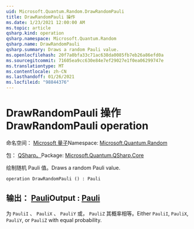 ```yaml
---
uid: Microsoft.Quantum.Random.DrawRandomPauli
title: DrawRandomPauli 操作
ms.date: 1/23/2021 12:00:00 AM
ms.topic: article
qsharp.kind: operation
qsharp.namespace: Microsoft.Quantum.Random
qsharp.name: DrawRandomPauli
qsharp.summary: Draws a random Pauli value.
ms.openlocfilehash: 20f7a0bfa33c71ac638da0085fb7eb26a86efd0a
ms.sourcegitcommit: 71605ea9cc630e84e7ef29027e1f0ea06299747e
ms.translationtype: MT
ms.contentlocale: zh-CN
ms.lasthandoff: 01/26/2021
ms.locfileid: "98844376"
---
```

# <a name="drawrandompauli-operation"></a><span data-ttu-id="43872-102">DrawRandomPauli 操作</span><span class="sxs-lookup"><span data-stu-id="43872-102">DrawRandomPauli operation</span></span>

<span data-ttu-id="43872-103">命名空间： [Microsoft 量子](xref:Microsoft.Quantum.Random)</span><span class="sxs-lookup"><span data-stu-id="43872-103">Namespace: [Microsoft.Quantum.Random](xref:Microsoft.Quantum.Random)</span></span>

<span data-ttu-id="43872-104">包： [QSharp。](https://nuget.org/packages/Microsoft.Quantum.QSharp.Core)</span><span class="sxs-lookup"><span data-stu-id="43872-104">Package: [Microsoft.Quantum.QSharp.Core](https://nuget.org/packages/Microsoft.Quantum.QSharp.Core)</span></span>


<span data-ttu-id="43872-105">绘制随机 Pauli 值。</span><span class="sxs-lookup"><span data-stu-id="43872-105">Draws a random Pauli value.</span></span>

```qsharp
operation DrawRandomPauli () : Pauli
```


## <a name="output--pauli"></a><span data-ttu-id="43872-106">输出： [Pauli](xref:microsoft.quantum.lang-ref.pauli)</span><span class="sxs-lookup"><span data-stu-id="43872-106">Output : [Pauli](xref:microsoft.quantum.lang-ref.pauli)</span></span>

<span data-ttu-id="43872-107">为 `PauliI` 、 `PauliX` 、 `PauliY` 或， `PauliZ` 其概率相等。</span><span class="sxs-lookup"><span data-stu-id="43872-107">Either `PauliI`, `PauliX`, `PauliY`, or `PauliZ` with equal probability.</span></span>